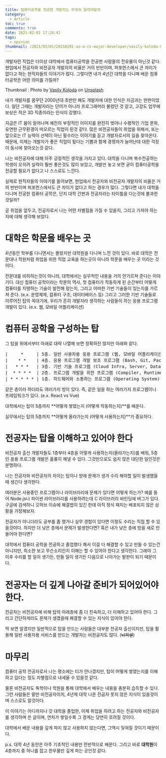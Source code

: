 ```yaml
---
title: 컴퓨터공학을 전공한 개발자는 무엇이 달라야할까
category:
  - Article
toc: true
comments: true
date: 2021-02-01 17:24:41
tags:
  - opinion
thumbnail: /2021/02/01/20210201-as-a-cs-major-developer/vasily-koloda-8CqDvPuo_kI-unsplash.jpg
---
```


개발자란 직업은 더이상 대학에서 컴퓨터공학을 전공한 사람들의 전유물이 아닌것 같다.
현업에서 전공자와 비전공자 개발자의 비율은 거의 반반이며, 퍼포먼스에서 큰 차이가 없다고 하는 현직자들의 이야기가 많다.
그렇다면 내가 4년간 대학을 다니며 배운 컴퓨터공학은 어떤 의미를 가질까?

<!--More-->

<span>Thumbnail : Photo by <a href="https://unsplash.com/@napr0tiv?utm_source=unsplash&amp;utm_medium=referral&amp;utm_content=creditCopyText">Vasily Koloda</a> on <a href="https://unsplash.com/s/photos/university?utm_source=unsplash&amp;utm_medium=referral&amp;utm_content=creditCopyText">Unsplash</a></span>

내가 개발자를 꿈꾸던 2000년대 초반만 해도 개발자에 대한 인식은 지금과는 딴판이었다.
일단 그때는 개발자라는 단어가 아니라 프로그래머라 불렀던 것 같고, 고강도 업무에 보상은 적은 3D 직종이라는 인식이 강했다.

지금은 IT 붐이 일어나며 예전의 부정적인 이미지를 완전히 벗어나 수평적인 기업 문화, 유연한 근무환경이 떠오르는 직업이 된것 같다.
많은 비전공자들이 취업을 위해서, 또는 앞으로는 IT 능력이 선택이 아닌 필수라는 이야기를 듣고 개발자로서의 길을 찾아온다.
때문에, 이제는 개발자가 좋은 직업이 됬다는 기쁨과 함께 경쟁자가 늘어난데 대한 걱정이 동시에 찾아오는것 같다.

나는 비전공자에 대해 아주 긍정적인 생각을 가지고 있다. 
대학을 다니며 복수전공하는 학생이 오히려 실력이 훨씬 좋은것도 많이 보았고, 개발만 놓고 보면 굳이 컴퓨터공학을 전공할 필요가 없다고 나 스스로도 느낀다.

실제로 현직자들의 이야기를 들어보면, 현업에서 전공자와 비전공자 개발자의 비율은 거의 반반이며 퍼포먼스에서도 큰 차이가 없다고 하는 경우가 많다.
그렇다면 내가 대학을 다니며 전공한 컴퓨터 공학은, 단지 대학 간판과 전공자라는 타이틀을 다는것에 불과한 것일까?

곧 취업을 앞두고, 전공자로서 나는 어떤 차별점을 가질 수 있을지, 그리고 가져야 하는지에 대해 생각해 보았다.

# 대학은 학문을 배우는 곳

4년동안 학부를 다니면서는 몰랐지만 대학원을 다니며 느낀 것이 있다.
바로 대학은 전문대나 학원처럼 취업을 위한 직업 교육을 하는곳이 아니라 학문을 배우는 곳 이라는 것이다.

전문대를 비하하는것이 아니라, 대학에서는 실무적인 내용을 거의 안가르쳐 준다는 이야기다.
대신 컴퓨터 공학이라는 학문의 역사, 첫 컴퓨터가 작동하게 된 순간부터 어떻게 컴퓨터를 지탱하는 기술이 발전해 왔는지, 그리고 어떠한 기반 기술들이 있는지를 가르쳐 준다. (e.x. 운영체제, 컴퓨터 구조, 데이터베이스 등)
그리고 그러한 기반 기술들로 이루어진 탑의 꼭대기에, 우리가 흔히 개발자라 생각하는 사람들이 하는 응용 프로그램 개발이 있다. (e.x. 웹, 모바일 어플리케이션)

# 컴퓨터 공학을 구성하는 탑

그 탑을 위에서부터 아래로 대략 나열해 보면 정확하진 않지만 아래와 같다.
<pre>
|     *     | 5층. 일반 사용자용 응용 프로그램 (웹, 모바일 어플리케이션)
|    * *    | 4층. 응용 프로그램 개발 보조 프로그램 (Bash, Git, Package Manager)
|   * * *   | 3층. 기반 기술 프로그램 (Cloud Infra, Server, Database)
|  * * * *  | 2층. 프로그램 개발을 위한 프로그램 (Compiler, Runtime)
| * * * * * | 1층. 하드웨어와 소통하는 프로그램 (Operating System)
</pre>
같은 층이라 하더라도 여러가지 방이 있다. 즉, 같은 일을 하는 여러가지 프로그램이나 프레임워크가 있다. (e.x. React vs Vue)

대학에서는 탑이 5층까지 **어떻게 쌓였는지 (어떻게 작동하는지)**를 배운다.

실무에서는 탑의 5층까지 **어떻게 올라가는지 (어떻게 사용하는지)**가 중요하다.

# 전공자는 탑을 이해하고 있어야 한다

비전공자 출신 개발자들도 1층부터 4층을 어떻게 사용하는지(올라가는지)를 배워, 5층인 응용 프로그램 개발은 훌륭히 해낼 수 있다.
그것만으로도 쉽지 않은 대단한 일인것은 분명하다.

나는 전공자와 비전공자의 차이는 탑이나 방에 문제가 생겨 수리 해야할 일이 발생했을때 생긴다 생각한다.

여러분은 사용중인 프로그램이나 라이브러리에 문제가 있다면 어떻게 하는가?
예를 들어 Node.js나 파이썬 라이브러리를 사용하려는데 C 라이브러리 바인딩에 버그가 있다. 구글에 검색하니 깃허브 이슈에 해결법이 있긴 한데 아직 정식 패치는 배포되지 않은 상황을 가정해보자.

전공자가 아니더라도 공부를 좀 했거나 실무 경험이 있다면 이정도 수리는 직접 할 수 있을것이다.
하지만 더 낮은 층에서 문제가 발생한다면? 혹은 내가 낮은 층에 방을 새로 만들어야 한다면?

대학에서 컴퓨터 공학을 전공하고 졸업했다 해서 이걸 다 해결할 수 있고 만들 수 있는건 아니지만, 최소한 보고 무슨소리인지 이해는 할 수 있어야 한다고 생각한다.
그래야 그 이후 수리를 할 일이 생기든, 만들 일이 생기든 다음으로 나아가는 발판이 되기 때문이다.

# 전공자는 더 깊게 나아갈 준비가 되어있어야 한다.

전공자는 비전공자에 비해 탑의 아래층에 좀 더 친숙하고, 더 이해하고 있어야 한다.
그리고 간단하게라도 문제가 생겼을때 해결할 수 있는 지식이 있어야 한다.

딱 보면 알겠지만 일반적으로 탑을 만드는 사람들은 대부분 전공자 출신이지만, 탑을 활용해 일반 사용자용 서비스를 만드는 개발자는 비전공자도 많다. (~~뇌피셜~~)

# 마무리

컴퓨터 공학 전공자로서 나는 평소에는 티가 안나겠지만, 탑이 어떻게 쌓였는지를 이해하고 있다는 정도 차별점으로 내세울 수 있을것 같다.

물론 비전공자도 독학이나 학원을 통해 대학에서 배우는 내용을 충분히 습득할 수 있다. 그런 사람들은 말만 비전공자이지, 4년제 대학 나온 전공자 못지 않은 지식이 있을것이며 스스로도 알것이다.

이 이야기는 어디까지나 갓 대학을 졸업한, 이제 취업을 하려고 하는 전공자와 비전공자를 생각하며 쓴 글이며, 연차가 쌓일수록 그 경계는 당연히 흐려질 것이다.

대학에서 배운 내용을 깊게 파지 않고 사용하지 않는다면, 그역시 잊혀질 것이기 때문이다.

p.s. 대학 4년 동안은 아주 기초적인 내용만 전반적으로 배운다. 그리고 바로 **대학원**이 4층까지 중 하나를 잡고 한우물만 깊게 파는 곳인것 같다.

